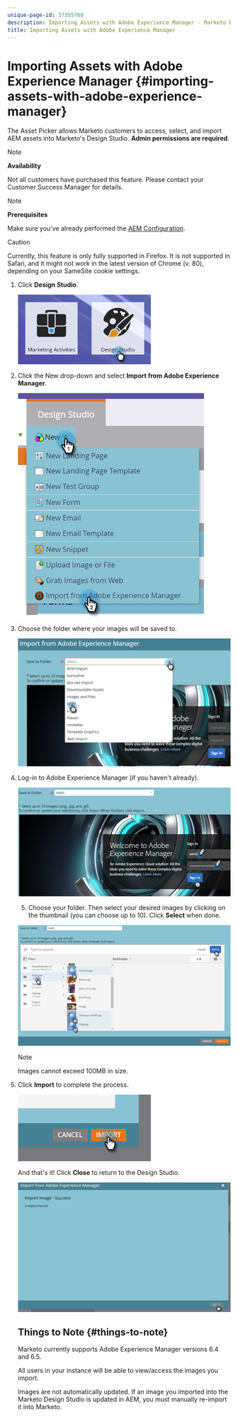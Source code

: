 ```yaml
---
unique-page-id: 37355768
description: Importing Assets with Adobe Experience Manager - Marketo Docs - Product Documentation
title: Importing Assets with Adobe Experience Manager
---
```


# Importing Assets with Adobe Experience Manager {#importing-assets-with-adobe-experience-manager}

The Asset Picker allows Marketo customers to access, select, and import AEM assets into Marketo's Design Studio. **Admin permissions are required**.

>[!NOTE]
>
>**Availability**
>
>Not all customers have purchased this feature. Please contact your Customer Success Manager for details.

>[!NOTE]
>
>**Prerequisites**
>
>Make sure you've already performed the [AEM Configuration](https://docs.marketo.com/x/FwPLAQ).

>[!CAUTION]
>
>Currently, this feature is only fully supported in Firefox. It is not supported in Safari, and it might not work in the latest version of Chrome (v. 80), depending on your SameSite cookie settings.

1. Click **Design Studio**.

   ![](assets/one-1.png)

1. Click the New drop-down and select **Import from Adobe Experience Manager**.

   ![](assets/two-1.png)

1. Choose the folder where your images will be saved to.

   ![](assets/three-1.png)

1. Log-in to Adobe Experience Manager (if you haven't already).

   ![](assets/four-1.png)

   5. Choose your folder. Then select your desired images by clicking on the thumbnail (you can choose up to 10). Click **Select** when done.

   ![](assets/five.png)

   >[!NOTE]
   >
   >Images cannot exceed 100MB in size.

1. Click **Import** to complete the process.

   ![](assets/six-1.png)

   And that's it! Click **Close** to return to the Design Studio.

   ![](assets/seven-1.png)

   ## Things to Note {#things-to-note}

   Marketo currently supports Adobe Experience Manager versions 6.4 and 6.5.

   All users in your instance will be able to view/access the images you import.

   Images are not automatically updated. If an image you imported into the Marketo Design Studio is updated in AEM, you must manually re-import it into Marketo.


